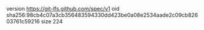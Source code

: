 version https://git-lfs.github.com/spec/v1
oid sha256:98cb4c07a3cb356483594330dd423be0a08e2534aade2c09cb82603761c59216
size 224
